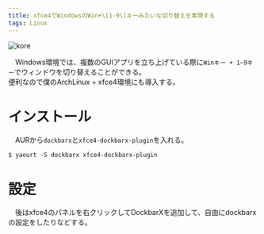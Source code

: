 ```yaml
---
title: xfce4でWindowsのWin+\[1-9\]キーみたいな切り替えを実現する
tags: Linux
---
```


![kore](/2016-09-07-archlinux-dockbarx-on-xfce4/kore.png)

　Windows環境では、複数のGUIアプリを立ち上げている際に`Winキー + 1~9キー`でウィンドウを切り替えることができる。  
便利なので僕のArchLinux + xfce4環境にも導入する。

# インストール
　AURから`dockbarx`と`xfce4-dockbarx-plugin`を入れる。
```console
$ yaourt -S dockbarx xfce4-dockbarx-plugin
```


# 設定
　後はxfce4のパネルを右クリックしてDockbarXを追加して、自由にdockbarxの設定をしたりなどする。
